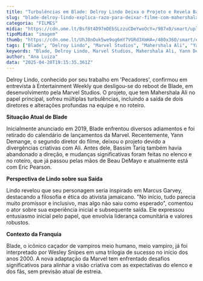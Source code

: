 ```yaml
---
title: "Turbulências em Blade: Delroy Lindo Deixa o Projeto e Revela Bastidores"
slug: "blade-delroy-lindo-explica-razo-para-deixar-filme-com-mahershala-ali"
categoria: "FILMES"
midia: "https://cdn.ome.lt/Bsf8t4D97mDEbSLzzuCDeYwoOcY=/987x0/smart/uploads/conteudo/fotos/da5bloodsdelroylindo.jpg"
tipoMidia: "imagem"
thumb: "https://cdn.ome.lt/UhJ8nOuk5we9og6mY7VGRd3XmHA=/480x360/smart/extras/conteudos/da5bloodsdelroylindo.jpg"
tags: ["Blade", "Delroy Lindo", "Marvel Studios", "Mahershala Ali", "Yann Demange", "Bassim Tariq", "filme Blade", "mudanças roteiro Blade", "diretores Blade"]
keywords: "Blade, Delroy Lindo, Marvel Studios, Mahershala Ali, Yann Demange, Bassim Tariq, filme Blade, mudanças roteiro Blade, diretores Blade"
author: "Ana Luiza"
data: "2025-04-20T19:15:35.361Z"
---
```


Delroy Lindo, conhecido por seu trabalho em 'Pecadores', confirmou em entrevista à Entertainment Weekly que desligou-se do reboot de Blade, em desenvolvimento pela Marvel Studios. O projeto, que tem Mahershala Ali no papel principal, sofreu múltiplas turbulências, incluindo a saída de dois diretores e alterações profundas na equipe e no roteiro.

**Situação Atual de Blade**

Inicialmente anunciado em 2019, Blade enfrentou diversos adiamentos e foi retirado do calendário de lançamentos da Marvel. Recentemente, Yann Demange, o segundo diretor do filme, deixou o projeto devido a divergências criativas com Ali. Antes dele, Bassim Tariq também havia abandonado a direção, e mudanças significativas foram feitas no elenco e no roteiro, que já passou pelas mãos de Beau DeMayo e atualmente está com Eric Pearson.

**Perspectiva de Lindo sobre sua Saída**

Lindo revelou que seu personagem seria inspirado em Marcus Garvey, destacando a filosofia e ética do ativista jamaicano. "No início, tudo parecia muito promissor e inclusivo, mas algo não saiu como esperado", comentou o ator sobre sua experiência inicial e subsequente saída. Ele expressou entusiasmo inicial pelo papel, que envolvia liderança comunitária e valores robustos.

**Contexto da Franquia**

Blade, o icônico caçador de vampiros meio humano, meio vampiro, já foi interpretado por Wesley Snipes em uma trilogia de sucesso no início dos anos 2000. A nova adaptação da Marvel tem enfrentado desafios significativos para alinhar a visão criativa com as expectativas do elenco e dos fãs, sem previsão atual de estreia.